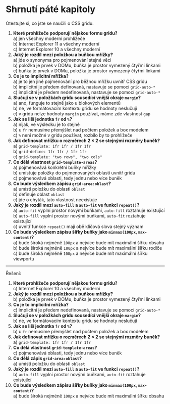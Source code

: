 # Shrnutí páté kapitoly

Otestujte si, co jste se naučili o CSS gridu.

1. **Které prohlížeče podporují nějakou formu gridu?**  
a) jen všechny moderní prohlížeče  
b) Internet Explorer 11 a všechny moderní  
c) Internet Explorer 10 a všechny moderní
1. **Jaký je rozdíl mezi položkou a buňkou mřížky?**  
a) jde o synonyma pro pojmenování stejné věci  
b) položka je prvek v DOMu, buňka je prostor vymezený čtyřmi linkami  
c) buňka je prvek v DOMu, položka je prostor vymezený čtyřmi linkami
1. **Co je to implicitní mřížka?**  
a) je to jen jiné pojmenování pro běžnou mřížku uvnitř CSS gridu  
b) implicitní je předem definovaná, nastavuje se pomocí `grid-auto-*`  
c) implicitní je předem nedefinovaná, nastavuje se pomocí `grid-auto-*`
1. **Slučují se v položkách gridu sousedící vnější okraje `margin`?**  
a) ano, funguje to stejně jako u blokových elementů  
b) ne, ve formátovacím kontextu gridu se hodnoty neslučují  
c) v gridu nelze hodnoty `margin` používat, máme zde vlastnost `gap`
1. **Jak se liší jednotka `fr` od `%`?**  
a) nijak, ve výsledku je to stejné  
b) u `fr` nemusíme přemýšlet nad počtem položek a box modelem  
c) `%` není možné v gridu používat, rozbilo by to prohlížeče
1. **Jak definovat mřížku o rozměrech 2 × 2 se stejnými rozměry buněk?**  
a) `grid-template: 1fr 1fr / 1fr 1fr`  
b) `grid-define: 1fr 1fr / 1fr 1fr`  
c) `grid-template: "two rows", "two cols"`
1. **Co dělá vlastnost `grid-template-areas`?**  
a) pojmenovává konkrétní buňky mřížky  
b) umísťuje položky do pojmenovaných oblastí uvnitř gridu  
c) pojmenovává oblasti, tedy jednu nebo více buněk
1. **Co bude výsledkem zápisu `grid-area:oblast`?**  
a) umístí položku do oblasti `oblast`  
b) definuje oblast `oblast`  
c) jde o chyták, tato vlastnost neexistuje
1. **Jaký je rozdíl mezi `auto-fill` a `auto-fit` ve funkci `repeat()`?**  
a) `auto-fit` vyplní prostor novými buňkami, `auto-fill` roztahuje existující  
b) `auto-fill` vyplní prostor novými buňkami, `auto-fit` roztahuje existující  
c) uvnitř funkce `repeat()` mají obě klíčová slova stejný význam
1. **Co bude výsledkem zápisu šířky buňky jako `minmax(100px,max-content)`?**  
a) bude široká nejméně `100px` a nejvíce bude mít maximální šířku obsahu  
b) bude široká nejméně `100px` a nejvíce bude mít maximální šířku rodiče  
c) bude široká nejméně `100px` a nejvíce bude mít maximální šířku viewportu

---

Řešení:

1. **Které prohlížeče podporují nějakou formu gridu?**  
c) Internet Explorer 10 a všechny moderní
1. **Jaký je rozdíl mezi položkou a buňkou mřížky?**  
b) položka je prvek v DOMu, buňka je prostor vymezený čtyřmi linkami
1. **Co je to implicitní mřížka?**  
c) implicitní je předem nedefinovaná, nastavuje se pomocí `grid-auto-*`
1. **Slučují se v položkách gridu sousedící vnější okraje `margin`?**  
b) ne, ve formátovacím kontextu gridu se hodnoty neslučují  
1. **Jak se liší jednotka `fr` od `%`?**  
b) u `fr` nemusíme přemýšlet nad počtem položek a box modelem
1. **Jak definovat mřížku o rozměrech 2 × 2 se stejnými rozměry buněk?**  
a) `grid-template: 1fr 1fr / 1fr 1fr`
1. **Co dělá vlastnost `grid-template-areas`?**  
c) pojmenovává oblasti, tedy jednu nebo více buněk
1. **Co dělá zápis `grid-area:oblast`?**  
a) umístí položku do oblasti `oblast`
1. **Jaký je rozdíl mezi `auto-fill` a `auto-fit` ve funkci `repeat()`?**  
b) `auto-fill` vyplní prostor novými buňkami, `auto-fit` roztahuje existující
1. **Co bude výsledkem zápisu šířky buňky jako `minmax(100px,max-content)`?**  
a) bude široká nejméně `100px` a nejvíce bude mít maximální šířku obsahu

